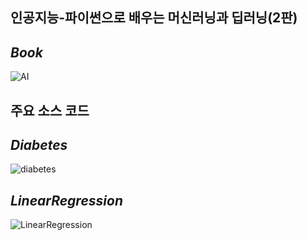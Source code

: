 ## 인공지능-파이썬으로 배우는 머신러닝과 딥러닝(2판)

## *Book*
![AI](https://github.com/MinWook6457/AI-Python/assets/103114126/d9a80cbb-2d9f-4efb-9f0b-59bca5e831b8)

## 주요 소스 코드

## *Diabetes*
![diabetes](https://github.com/MinWook6457/AI-Python/assets/103114126/72d95eee-a769-427a-9074-319d1999b95e)

## *LinearRegression*
![LinearRegression](https://github.com/MinWook6457/AI-Python/assets/103114126/aa88121f-9d2f-4d8f-93ac-1317d1fc2548)

